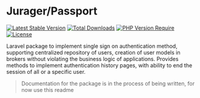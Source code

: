 # Jurager/Passport
[![Latest Stable Version](https://poser.pugx.org/jurager/passport/v/stable)](https://packagist.org/packages/jurager/passport)
[![Total Downloads](https://poser.pugx.org/jurager/passport/downloads)](https://packagist.org/packages/jurager/passport)
[![PHP Version Require](http://poser.pugx.org/jurager/passport/require/php)](https://packagist.org/packages/jurager/passport)
[![License](https://poser.pugx.org/jurager/passport/license)](https://packagist.org/packages/jurager/passport)

Laravel package to implement single sign on authentication method, supporting centralized repository of users, creation of user models in brokers without violating the business logic of applications. Provides methods to implement authentication history pages, with ability to end the session of all or a specific user.

> Documentation for the package is in the process of being written, for now use this readme

